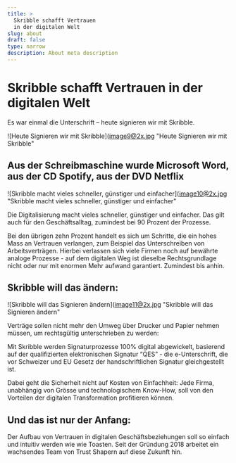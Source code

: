 ```yaml
---
title: >
  Skribble schafft Vertrauen
  in der digitalen Welt
slug: about
draft: false
type: narrow
description: About meta description
---
```

# Skribble schafft Vertrauen in der digitalen Welt
Es war einmal die Unterschrift – heute signieren wir mit Skribble.

![Heute Signieren wir mit Skribble](image9@2x.jpg "Heute Signieren wir mit Skribble"

## Aus der Schreibmaschine wurde Microsoft Word, aus der CD Spotify, aus der DVD Netflix
![Skribble macht vieles schneller, günstiger und einfacher](image10@2x.jpg "Skribble macht vieles schneller, günstiger und einfacher"

Die Digitalisierung macht vieles schneller, günstiger und einfacher. Das gilt auch für den Geschäftsalltag, zumindest bei 90 Prozent der Prozesse.

Bei den übrigen zehn Prozent handelt es sich um Schritte, die ein hohes Mass an Vertrauen verlangen, zum Beispiel das Unterschreiben von Arbeitsverträgen. Hierbei verlassen sich viele Firmen noch auf bewährte analoge Prozesse - auf dem digitalen Weg ist dieselbe Rechtsgrundlage nicht oder nur mit enormen Mehr aufwand garantiert. Zumindest bis anhin.

## Skribble will das ändern:
![Skribble will das Signieren ändern](image11@2x.jpg "Skribble will das Signieren ändern"

Verträge sollen nicht mehr den Umweg über Drucker und Papier nehmen müssen, um rechtsgültig unterschrieben zu werden:

Mit Skribble werden Signaturprozesse 100% digital abgewickelt, basierend auf der qualifizierten elektronischen Signatur “QES” - die e-Unterschrift, die vor Schweizer und EU Gesetz der handschriftlichen Signatur gleichgestellt ist.

Dabei geht die Sicherheit nicht auf Kosten von Einfachheit: Jede Firma, unabhängig von Grösse und technologischem Know-How, soll von den Vorteilen der digitalen Transformation profitieren können.

## Und das ist nur der Anfang:
Der Aufbau von Vertrauen in digitalen Geschäftsbeziehungen soll so einfach und intuitiv werden wie wie Toasten. Seit der Gründung 2018 arbeitet ein wachsendes Team von Trust Shapern auf diese Zukunft hin.
